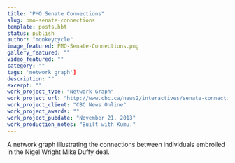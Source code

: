 ```yaml
---
title: "PMO Senate Connections"
slug: pmo-senate-connections
template: posts.hbt
status: publish
author: "monkeycycle"
image_featured: PMO-Senate-Connections.png
gallery_featured: ""
video_featured: ""
category: ""
tags: 'network graph']
description: ""
excerpt: ""
work_project_type: "Network Graph"
work_project_url: "http://www.cbc.ca/news2/interactives/senate-connections/"
work_project_client: "CBC News Online"
work_project_awards: ""
work_project_pubdate: "November 21, 2013"
work_production_notes: "Built with Kumu."
---
```


A network graph illustrating the connections between individuals embroiled in the Nigel Wright Mike Duffy deal.
